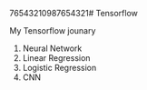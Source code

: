 76543210987654321# Tensorflow

My Tensorflow jounary
  1. Neural Network
  2. Linear Regression
  3. Logistic Regression
  4. CNN
